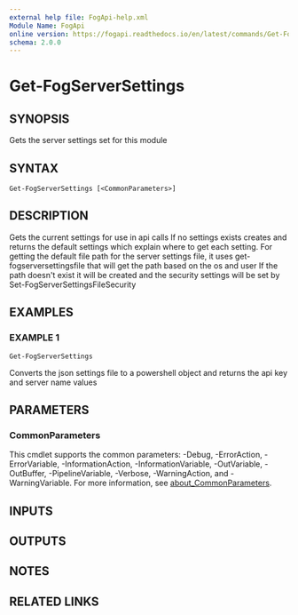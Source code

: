 ```yaml
---
external help file: FogApi-help.xml
Module Name: FogApi
online version: https://fogapi.readthedocs.io/en/latest/commands/Get-FogServerSettings
schema: 2.0.0
---
```


# Get-FogServerSettings

## SYNOPSIS
Gets the server settings set for this module

## SYNTAX

```
Get-FogServerSettings [<CommonParameters>]
```

## DESCRIPTION
Gets the current settings for use in api calls
If no settings exists creates and returns the default settings which explain where to get each setting.
For getting the default file path for the server settings file, it uses get-fogserversettingsfile that will get the path based on the os and user
If the path doesn't exist it will be created and the security settings will be set by Set-FogServerSettingsFileSecurity

## EXAMPLES

### EXAMPLE 1
```
Get-FogServerSettings
```

Converts the json settings file to a powershell object
and returns the api key and server name values

## PARAMETERS

### CommonParameters
This cmdlet supports the common parameters: -Debug, -ErrorAction, -ErrorVariable, -InformationAction, -InformationVariable, -OutVariable, -OutBuffer, -PipelineVariable, -Verbose, -WarningAction, and -WarningVariable. For more information, see [about_CommonParameters](http://go.microsoft.com/fwlink/?LinkID=113216).

## INPUTS

## OUTPUTS

## NOTES

## RELATED LINKS

